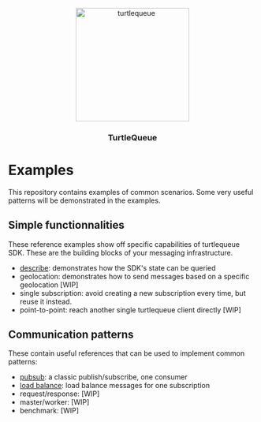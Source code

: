 <p align="center">
  <img alt="turtlequeue" src="https://turtlequeue.com/logo_black.png" width="230">
</p>

<h3 align="center">TurtleQueue</h3>

# Examples

This repository contains examples of common scenarios.
Some very useful patterns will be demonstrated in the examples.

## Simple functionnalities

These reference examples show off specific capabilities of turtlequeue SDK.
These are the building blocks of your messaging infrastructure.


- [describe](describe/README.md): demonstrates how the SDK's state can be queried
- geolocation: demonstrates how to send messages based on a specific geolocation [WIP]
- single subscription: avoid creating a new subscription every time, but reuse it instead.
- point-to-point: reach another single turtlequeue client directly [WIP]

## Communication patterns

These contain useful references that can be used to implement common patterns:

- [pubsub](pubsub/README.md): a classic publish/subscribe, one consumer
- [load balance](single_subscription.md): load balance messages for one subscription
- request/response: [WIP]
- master/worker: [WIP]
- benchmark: [WIP]

